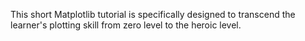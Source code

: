 This short Matplotlib tutorial is specifically designed to transcend the learner's plotting skill from zero level to the heroic level.
